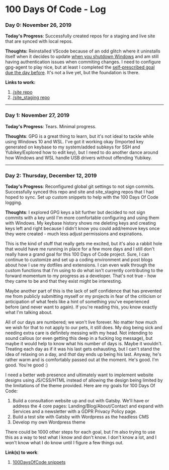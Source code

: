# 100 Days Of Code - Log

### Day 0: November 26, 2019 
<!-- ##### (delete me or comment me out) -->

**Today's Progress**: Successfully created repos for a staging and live site that are synced with local repos. 

**Thoughts:** Reinstalled VScode because of an odd glitch where it uninstalls itself when it decides to update [when you shutdown Windows](https://github.com/microsoft/vscode/issues/52855) and am still having authentication issues when commiting changes. I need to configure gpg-agent to play nice, but at least I completed the [self-prescribed goal due the day before](https://twitter.com/MajorByDesign/status/1198068070876667906). It's not a live yet, but the foundation is there. 

**Links to work:** 
1. [/site repo](https://github.com/heymajor/site)
2. [/site_staging repo](https://github.com/heymajor/site_staging)

---

### Day 1: November 27, 2019

**Today's Progress**: Tears. Minimal progress.

**Thoughts**: GPG is a great thing to learn, but it's not ideal to tackle while using Windows 10 and WSL. I've got it working okay (Imported key generated on keybase to my system/added subkeys for SSH and Yubikey/Explored how to edit key), but I need to do another dance around how Windows and WSL handle USB drivers without offending Yubikey.



---

### Day 2: Thursday, December 12, 2019

**Today's Progress**: Reconfigured global git settings to not sign commits. Successfully synced this repo and site and site_staging repos that I had hoped to sync. Set up custom snippets to help with the 100 Days Of Code logging. 

**Thoughts**: I explored GPG keys a bit further but decided to not sign commits with a key until I'm more comfortable configuring and using them with Windows. My keybase history shows me deleting keys and creating keys left and right because I didn't know you could add/remove keys once they were created - much less adjust permissions and expirations. 

This is the kind of stuff that really gets me excited, but it's also a rabbit hole that would have me running in place for a few more days and I still don't really have a grand goal for this 100 Days of Code project. Sure, I can continue to customize and set up a coding environment and post blogs about how I use my dotfiles and extensions. I can even walk through the custom functions that I'm using to do what isn't currently contributing to the forward momentum to my progress as a developer. That's not true - how they came to be and that they exist  might be interesting. 

Maybe another part of this is the lack of self confidence that has prevented me from publicly submitting myself or my projects in fear of the criticism or anticipation of what feels like a hint of something you've experienced before (and never want to again). If you're reading this, you know exactly what I'm talking about. 

All of our days are numbered; we won't live forever. No matter how much we wish for that to not apply to our pets, it still does. My dog being sick and needing extra care is definitely messing with my head. Not intending to sound callous (or even getting this deep in a fucking log message), but maybe it would help to know what his number of days is. Maybe it wouldn't. Treating each day as if it was his last gets exhausting, but I can't stand the idea of relaxing on a day, and *that* day ends up being his last. Anyway, he's rather warm and is comfortably passed out at the moment. He's good. I'm good. You're good :)

I need a better web presence and ultimately want to implement website designs using JS/CSS/HTML instead of allowing the design being limited by the limitations of the theme provided. Here are my goals for 100 Days Of Code: 
1. Build a consultation website up and out with Gatsby. We'll have or address the 4 core pages: Landing/Blog/About/Contact and expand with Services and a newsletter with a GDPR Privacy Policy page. 
2. Build a test site with Gatsby with Wordpress as the headless CMS
3. Develop my own Wordpress theme

There could be 1000 other steps for each goal, but I'm also trying to use this as a way to test what I know and don't know. I don't know a lot, and I won't know what I do know until I figure a few things out. 

**Link(s) to work**: 
1. [100DaysOfCode snippets](.vscode/100DOC_snippets.code-snippets)
